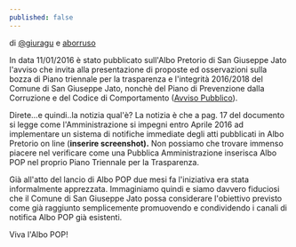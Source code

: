 ```yaml
---
published: false
---
```


di [@giuragu](https://twitter.com/giuragu) e [aborruso](https://twitter.com/aborruso)

In data 11/01/2016 è stato pubblicato sull'Albo Pretorio di San Giuseppe Jato l'avviso che invita alla presentazione di proposte ed osservazioni sulla bozza di Piano triennale per la trasparenza e l'integrità 2016/2018 del Comune di San Giuseppe Jato, nonchè del Piano di Prevenzione dalla Corruzione e del Codice di Comportamento ([Avviso Pubblico](http://156.54.128.62/sgjato/mc/mc_p_dettaglio.php?id_pubbl=1344)).

Direte...e quindi..la notizia qual'è?
La notizia è che a pag. 17 del documento si legge come l'Amministrazione si impegni  entro Aprile 2016 ad implementare un sistema di notifiche immediate degli atti pubblicati in Albo Pretorio on line (**inserire screenshot).**
Non possiamo che trovare immenso piacere nel verificare come una Pubblica Amministrazione inserisca Albo POP nel proprio Piano Triennale per la Trasparenza.

Già all'atto del lancio di Albo POP due mesi fa l'iniziativa era stata informalmente apprezzata. Immaginiamo quindi e siamo davvero fiduciosi che il Comune di San Giuseppe Jato possa considerare l'obiettivo previsto come già raggiunto semplicemente promuovendo e condividendo i canali di notifica Albo POP già esistenti.  

Viva l'Albo POP! 
